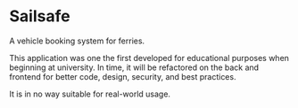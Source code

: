 # Sailsafe
A vehicle booking system for ferries.

This application was one the first developed for educational purposes when beginning at university. In time, it will be refactored on the back and frontend for better code, design, security, and best practices. 

It is in no way suitable for real-world usage.
